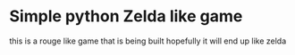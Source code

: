# Simple python Zelda like game
this is a rouge like game that is being built hopefully it will end up like zelda 
